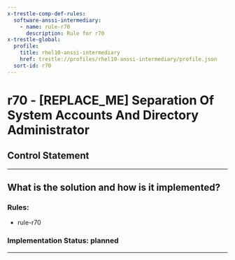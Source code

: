```yaml
---
x-trestle-comp-def-rules:
  software-anssi-intermediary:
    - name: rule-r70
      description: Rule for r70
x-trestle-global:
  profile:
    title: rhel10-anssi-intermediary
    href: trestle://profiles/rhel10-anssi-intermediary/profile.json
  sort-id: r70
---
```


# r70 - \[REPLACE_ME\] Separation Of System Accounts And Directory Administrator

## Control Statement

______________________________________________________________________

## What is the solution and how is it implemented?

<!-- For implementation status enter one of: implemented, partial, planned, alternative, not-applicable -->

<!-- Note that the list of rules under ### Rules: is read-only and changes will not be captured after assembly to JSON -->

<!-- Add control implementation description here for control: r70 -->

### Rules:

  - rule-r70

### Implementation Status: planned

______________________________________________________________________
